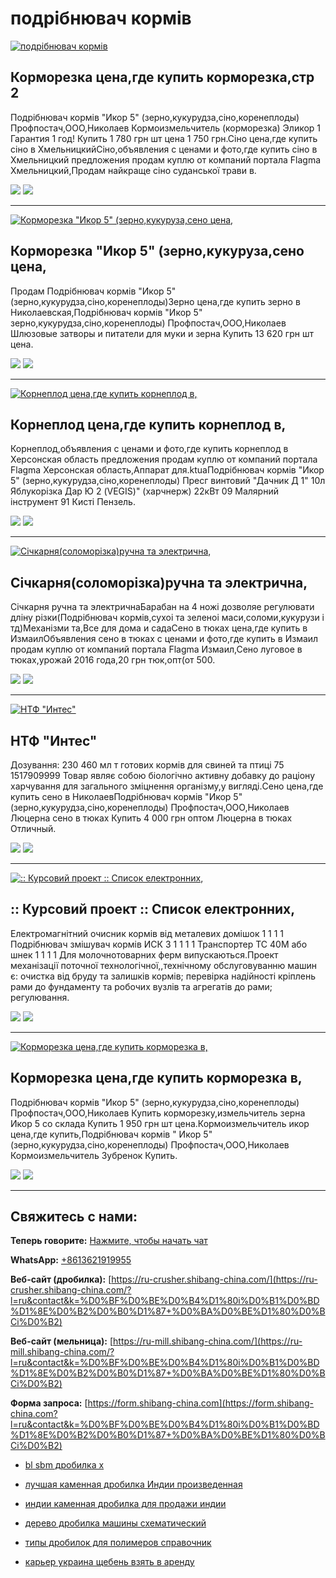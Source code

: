 # подрiбнювач кормiв

<a href="https://swt.shibang-china.com/?l=ru&img&k=%D0%BF%D0%BE%D0%B4%D1%80i%D0%B1%D0%BD%D1%8E%D0%B2%D0%B0%D1%87+%D0%BA%D0%BE%D1%80%D0%BCi%D0%B2" target="_blank">![подрiбнювач кормiв](http://static.shibang-china.com/all-800x300/931.jpg)</a>

## Корморезка цена,где купить корморезка,стр 2
Подрiбнювач кормiв "Икор 5" (зерно,кукурудза,сіно,коренеплоды) Профпостач,ООО,Николаев Кормоизмельчитель (корморезка) Эликор 1 Гарантия 1 год! Купить 1 780 грн шт цена 1 750 грн.Сіно цена,где купить сіно в ХмельницкийСіно,объявления с ценами и фото,где купить сіно в Хмельницкий предложения продам куплю от компаний портала Flagma Хмельницкий,Продам найкраще сіно суданської трави в.


<a href="https://whatsapp.shibangsoft.com/WhatsApp.php" target="_blank" title="WhatsApp">![](http://static.shibang-china.com/icon/whatsapp.png)</a> <a href="https://swt.shibang-china.com/?l=ru&icon&k=%D0%BF%D0%BE%D0%B4%D1%80i%D0%B1%D0%BD%D1%8E%D0%B2%D0%B0%D1%87+%D0%BA%D0%BE%D1%80%D0%BCi%D0%B2" target="_blank">![](http://static.shibang-china.com/icon/chat-ru.png)</a>

---

<a href="https://swt.shibang-china.com/?l=ru&img&k=%D0%BF%D0%BE%D0%B4%D1%80i%D0%B1%D0%BD%D1%8E%D0%B2%D0%B0%D1%87+%D0%BA%D0%BE%D1%80%D0%BCi%D0%B2" target="_blank">![Корморезка "Икор 5" (зерно,кукуруза,сено цена,](http://static.shibang-china.com/all-800x300/73.jpg)</a>

## Корморезка "Икор 5" (зерно,кукуруза,сено цена,
Продам Подрiбнювач кормiв "Икор 5" (зерно,кукурудза,сіно,коренеплоды)Зерно цена,где купить зерно в Николаевская,Подрiбнювач кормiв "Икор 5" зерно,кукурудза,сіно,коренеплоды) Профпостач,ООО,Николаев Шлюзовые затворы и питатели для муки и зерна Купить 13 620 грн шт цена.


<a href="https://whatsapp.shibangsoft.com/WhatsApp.php" target="_blank" title="WhatsApp">![](http://static.shibang-china.com/icon/whatsapp.png)</a> <a href="https://swt.shibang-china.com/?l=ru&icon&k=%D0%BF%D0%BE%D0%B4%D1%80i%D0%B1%D0%BD%D1%8E%D0%B2%D0%B0%D1%87+%D0%BA%D0%BE%D1%80%D0%BCi%D0%B2" target="_blank">![](http://static.shibang-china.com/icon/chat-ru.png)</a>

---

<a href="https://swt.shibang-china.com/?l=ru&img&k=%D0%BF%D0%BE%D0%B4%D1%80i%D0%B1%D0%BD%D1%8E%D0%B2%D0%B0%D1%87+%D0%BA%D0%BE%D1%80%D0%BCi%D0%B2" target="_blank">![Корнеплод цена,где купить корнеплод в,](http://static.shibang-china.com/all-800x300/1419.jpg)</a>

## Корнеплод цена,где купить корнеплод в,
Корнеплод,объявления с ценами и фото,где купить корнеплод в Херсонская область предложения продам куплю от компаний портала Flagma Херсонская область,Аппарат для.ktuaПодрiбнювач кормiв "Икор 5" (зерно,кукурудза,сіно,коренеплоды) Пресг винтовий "Дачник Д 1" 10л Яблукорiзка Дар Ю 2 (VEGIS)" (харчнерж) 22кВт 09 Малярний інструмент 91 Кисті Пензель.


<a href="https://whatsapp.shibangsoft.com/WhatsApp.php" target="_blank" title="WhatsApp">![](http://static.shibang-china.com/icon/whatsapp.png)</a> <a href="https://swt.shibang-china.com/?l=ru&icon&k=%D0%BF%D0%BE%D0%B4%D1%80i%D0%B1%D0%BD%D1%8E%D0%B2%D0%B0%D1%87+%D0%BA%D0%BE%D1%80%D0%BCi%D0%B2" target="_blank">![](http://static.shibang-china.com/icon/chat-ru.png)</a>

---

<a href="https://swt.shibang-china.com/?l=ru&img&k=%D0%BF%D0%BE%D0%B4%D1%80i%D0%B1%D0%BD%D1%8E%D0%B2%D0%B0%D1%87+%D0%BA%D0%BE%D1%80%D0%BCi%D0%B2" target="_blank">![Сiчкарня(соломорiзка)ручна та электрична,](http://static.shibang-china.com/all-800x300/1326.jpg)</a>

## Сiчкарня(соломорiзка)ручна та электрична,
Сiчкарня ручна та электричнаБарабан на 4 ножi дозволяе регулювати длiну рiзки(Подрiбнювач кормiв,сухоi та зеленоi маси,соломи,кукурузи i тд)Механiзми та,Все для дома и садаСено в тюках цена,где купить в ИзмаилОбъявления сено в тюках с ценами и фото,где купить в Измаил продам куплю от компаний портала Flagma Измаил,Сено луговое в тюках,урожай 2016 года,20 грн тюк,опт(от 500.


<a href="https://whatsapp.shibangsoft.com/WhatsApp.php" target="_blank" title="WhatsApp">![](http://static.shibang-china.com/icon/whatsapp.png)</a> <a href="https://swt.shibang-china.com/?l=ru&icon&k=%D0%BF%D0%BE%D0%B4%D1%80i%D0%B1%D0%BD%D1%8E%D0%B2%D0%B0%D1%87+%D0%BA%D0%BE%D1%80%D0%BCi%D0%B2" target="_blank">![](http://static.shibang-china.com/icon/chat-ru.png)</a>

---

<a href="https://swt.shibang-china.com/?l=ru&img&k=%D0%BF%D0%BE%D0%B4%D1%80i%D0%B1%D0%BD%D1%8E%D0%B2%D0%B0%D1%87+%D0%BA%D0%BE%D1%80%D0%BCi%D0%B2" target="_blank">![НТФ "Интес"](http://static.shibang-china.com/all-800x300/260.jpg)</a>

## НТФ "Интес"
Дозування: 230 460 мл т готових кормiв для свиней та птицi 75 1517909999 Товар являє собою бiологiчно активну добавку до рацiону харчування для загального змiцнення органiзму,у виглядi.Сено цена,где купить сено в НиколаевПодрiбнювач кормiв "Икор 5" (зерно,кукурудза,сіно,коренеплоды) Профпостач,ООО,Николаев Люцерна сено в тюках Купить 4 000 грн оптом Люцерна в тюках Отличный.


<a href="https://whatsapp.shibangsoft.com/WhatsApp.php" target="_blank" title="WhatsApp">![](http://static.shibang-china.com/icon/whatsapp.png)</a> <a href="https://swt.shibang-china.com/?l=ru&icon&k=%D0%BF%D0%BE%D0%B4%D1%80i%D0%B1%D0%BD%D1%8E%D0%B2%D0%B0%D1%87+%D0%BA%D0%BE%D1%80%D0%BCi%D0%B2" target="_blank">![](http://static.shibang-china.com/icon/chat-ru.png)</a>

---

<a href="https://swt.shibang-china.com/?l=ru&img&k=%D0%BF%D0%BE%D0%B4%D1%80i%D0%B1%D0%BD%D1%8E%D0%B2%D0%B0%D1%87+%D0%BA%D0%BE%D1%80%D0%BCi%D0%B2" target="_blank">![:: Курсовий проект :: Список eлектронних,](http://static.shibang-china.com/all-800x300/265.jpg)</a>

## :: Курсовий проект :: Список eлектронних,
Електромагнiтний очисник кормiв вiд металевих домiшок 1 1 1 1 Подрiбнювач змiшувач кормiв ИСК 3 1 1 1 1 Транспортер ТС 40М або шнек 1 1 1 1 Для молочнотоварних ферм випускаються.Проект механізації поточної технологічної,,технiчному обслуговуванню машин є: очистка вiд бруду та залишкiв кормiв; перевiрка надiйностi крiплень рами до фундаменту та робочих вузлiв та агрегатiв до рами; регулювання.


<a href="https://whatsapp.shibangsoft.com/WhatsApp.php" target="_blank" title="WhatsApp">![](http://static.shibang-china.com/icon/whatsapp.png)</a> <a href="https://swt.shibang-china.com/?l=ru&icon&k=%D0%BF%D0%BE%D0%B4%D1%80i%D0%B1%D0%BD%D1%8E%D0%B2%D0%B0%D1%87+%D0%BA%D0%BE%D1%80%D0%BCi%D0%B2" target="_blank">![](http://static.shibang-china.com/icon/chat-ru.png)</a>

---

<a href="https://swt.shibang-china.com/?l=ru&img&k=%D0%BF%D0%BE%D0%B4%D1%80i%D0%B1%D0%BD%D1%8E%D0%B2%D0%B0%D1%87+%D0%BA%D0%BE%D1%80%D0%BCi%D0%B2" target="_blank">![Корморезка цена,где купить корморезка в,](http://static.shibang-china.com/all-800x300/638.jpg)</a>

## Корморезка цена,где купить корморезка в,
Подрiбнювач кормiв "Икор 5" (зерно,кукурудза,сіно,коренеплоды) Профпостач,ООО,Николаев Купить корморезку,измельчитель зерна Икор 5 со склада Купить 1 950 грн шт цена.Кормоизмельчитель икор цена,где купить,Подрiбнювач кормiв " Икор 5" (зерно,кукурудза,сіно,коренеплоды) Профпостач,ООО,Николаев Кормоизмельчитель Зубренок Купить.


<a href="https://whatsapp.shibangsoft.com/WhatsApp.php" target="_blank" title="WhatsApp">![](http://static.shibang-china.com/icon/whatsapp.png)</a> <a href="https://swt.shibang-china.com/?l=ru&icon&k=%D0%BF%D0%BE%D0%B4%D1%80i%D0%B1%D0%BD%D1%8E%D0%B2%D0%B0%D1%87+%D0%BA%D0%BE%D1%80%D0%BCi%D0%B2" target="_blank">![](http://static.shibang-china.com/icon/chat-ru.png)</a>

---
## Свяжитесь с нами:

**Теперь говорите:** [Нажмите, чтобы начать чат](https://swt.shibang-china.com?l=ru&contact&k=%D0%BF%D0%BE%D0%B4%D1%80i%D0%B1%D0%BD%D1%8E%D0%B2%D0%B0%D1%87+%D0%BA%D0%BE%D1%80%D0%BCi%D0%B2)

**WhatsApp:**  [+8613621919955](https://whatsapp.shibangsoft.com/WhatsApp.php)

**Веб-сайт (дробилка):** [https://ru-crusher.shibang-china.com/](https://ru-crusher.shibang-china.com/?l=ru&contact&k=%D0%BF%D0%BE%D0%B4%D1%80i%D0%B1%D0%BD%D1%8E%D0%B2%D0%B0%D1%87+%D0%BA%D0%BE%D1%80%D0%BCi%D0%B2)

**Веб-сайт (мельница):** [https://ru-mill.shibang-china.com/](https://ru-mill.shibang-china.com/?l=ru&contact&k=%D0%BF%D0%BE%D0%B4%D1%80i%D0%B1%D0%BD%D1%8E%D0%B2%D0%B0%D1%87+%D0%BA%D0%BE%D1%80%D0%BCi%D0%B2)

**Форма запроса:** [https://form.shibang-china.com](https://form.shibang-china.com?l=ru&contact&k=%D0%BF%D0%BE%D0%B4%D1%80i%D0%B1%D0%BD%D1%8E%D0%B2%D0%B0%D1%87+%D0%BA%D0%BE%D1%80%D0%BCi%D0%B2)

* [bl sbm дробилка х](../117/bl%20sbm%20%D0%B4%D1%80%D0%BE%D0%B1%D0%B8%D0%BB%D0%BA%D0%B0%20%D1%85.md)

* [лучшая каменная дробилка Индии произведенная](../119/%D0%BB%D1%83%D1%87%D1%88%D0%B0%D1%8F%20%D0%BA%D0%B0%D0%BC%D0%B5%D0%BD%D0%BD%D0%B0%D1%8F%20%D0%B4%D1%80%D0%BE%D0%B1%D0%B8%D0%BB%D0%BA%D0%B0%20%D0%98%D0%BD%D0%B4%D0%B8%D0%B8%20%D0%BF%D1%80%D0%BE%D0%B8%D0%B7%D0%B2%D0%B5%D0%B4%D0%B5%D0%BD%D0%BD%D0%B0%D1%8F.md)

* [индии каменная дробилка для продажи индии](../107/%D0%B8%D0%BD%D0%B4%D0%B8%D0%B8%20%D0%BA%D0%B0%D0%BC%D0%B5%D0%BD%D0%BD%D0%B0%D1%8F%20%D0%B4%D1%80%D0%BE%D0%B1%D0%B8%D0%BB%D0%BA%D0%B0%20%D0%B4%D0%BB%D1%8F%20%D0%BF%D1%80%D0%BE%D0%B4%D0%B0%D0%B6%D0%B8%20%D0%B8%D0%BD%D0%B4%D0%B8%D0%B8.md)

* [дерево дробилка машины схематический](../107/%D0%B4%D0%B5%D1%80%D0%B5%D0%B2%D0%BE%20%D0%B4%D1%80%D0%BE%D0%B1%D0%B8%D0%BB%D0%BA%D0%B0%20%D0%BC%D0%B0%D1%88%D0%B8%D0%BD%D1%8B%20%D1%81%D1%85%D0%B5%D0%BC%D0%B0%D1%82%D0%B8%D1%87%D0%B5%D1%81%D0%BA%D0%B8%D0%B9.md)

* [типы дробилок для полимеров справочник](../111/%D1%82%D0%B8%D0%BF%D1%8B%20%D0%B4%D1%80%D0%BE%D0%B1%D0%B8%D0%BB%D0%BE%D0%BA%20%D0%B4%D0%BB%D1%8F%20%D0%BF%D0%BE%D0%BB%D0%B8%D0%BC%D0%B5%D1%80%D0%BE%D0%B2%20%D1%81%D0%BF%D1%80%D0%B0%D0%B2%D0%BE%D1%87%D0%BD%D0%B8%D0%BA.md)

* [карьер украина щебень взять в аренду](../113/%D0%BA%D0%B0%D1%80%D1%8C%D0%B5%D1%80%20%D1%83%D0%BA%D1%80%D0%B0%D0%B8%D0%BD%D0%B0%20%D1%89%D0%B5%D0%B1%D0%B5%D0%BD%D1%8C%20%D0%B2%D0%B7%D1%8F%D1%82%D1%8C%20%D0%B2%20%D0%B0%D1%80%D0%B5%D0%BD%D0%B4%D1%83.md)